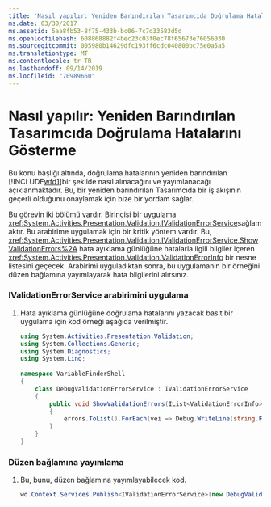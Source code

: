 ```yaml
---
title: 'Nasıl yapılır: Yeniden Barındırılan Tasarımcıda Doğrulama Hatalarını Gösterme'
ms.date: 03/30/2017
ms.assetid: 5aa8fb53-8f75-433b-bc06-7c7d33583d5d
ms.openlocfilehash: 608868882f4bec23c03f0ec78f65673e76056030
ms.sourcegitcommit: 005980b14629dfc193ff6cdc040800bc75e0a5a5
ms.translationtype: MT
ms.contentlocale: tr-TR
ms.lasthandoff: 09/14/2019
ms.locfileid: "70989660"
---
```

# <a name="how-to-display-validation-errors-in-a-rehosted-designer"></a>Nasıl yapılır: Yeniden Barındırılan Tasarımcıda Doğrulama Hatalarını Gösterme
Bu konu başlığı altında, doğrulama hatalarının yeniden barındırılan [!INCLUDE[wfd1](../../../includes/wfd1-md.md)]bir şekilde nasıl alınacağını ve yayımlanacağı açıklanmaktadır. Bu, bir yeniden barındırılan Tasarımcıda bir iş akışının geçerli olduğunu onaylamak için bize bir yordam sağlar.  
  
 Bu görevin iki bölümü vardır. Birincisi bir uygulama <xref:System.Activities.Presentation.Validation.IValidationErrorService>sağlamaktır.  Bu arabirime uygulamak için bir kritik yöntem vardır. Bu, <xref:System.Activities.Presentation.Validation.IValidationErrorService.ShowValidationErrors%2A> hata ayıklama günlüğüne hatalarla ilgili bilgiler içeren <xref:System.Activities.Presentation.Validation.ValidationErrorInfo> bir nesne listesini geçecek.  Arabirimi uyguladıktan sonra, bu uygulamanın bir örneğini düzen bağlamına yayımlayarak hata bilgilerini alırsınız.  
  
### <a name="implement-the-ivalidationerrorservice-interface"></a>IValidationErrorService arabirimini uygulama  
  
1. Hata ayıklama günlüğüne doğrulama hatalarını yazacak basit bir uygulama için kod örneği aşağıda verilmiştir.  
  
    ```csharp  
    using System.Activities.Presentation.Validation;  
    using System.Collections.Generic;  
    using System.Diagnostics;  
    using System.Linq;  
  
    namespace VariableFinderShell  
    {  
        class DebugValidationErrorService : IValidationErrorService  
        {  
            public void ShowValidationErrors(IList<ValidationErrorInfo> errors)  
            {  
                errors.ToList().ForEach(vei => Debug.WriteLine(string.Format("Error: {0} ", vei.Message)));  
            }  
        }  
    }  
    ```  
  
### <a name="publishing-to-the-editing-context"></a>Düzen bağlamına yayımlama  
  
1. Bu, bunu, düzen bağlamına yayımlayabilecek kod.  
  
    ```csharp  
    wd.Context.Services.Publish<IValidationErrorService>(new DebugValidationErrorService());  
    ```
